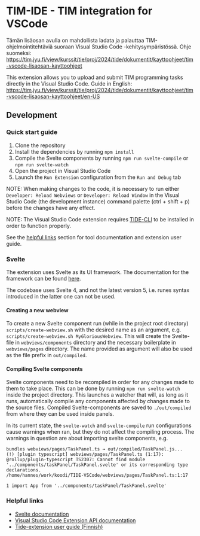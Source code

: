 # TIM-IDE - TIM integration for VSCode

Tämän lisäosan avulla on mahdollista ladata ja palauttaa
TIM-ohjelmointitehtäviä suoraan Visual Studio Code -kehitysympäristössä. Ohje
suomeksi:
https://tim.jyu.fi/view/kurssit/tie/proj/2024/tide/dokumentit/kayttoohjeet/tim-vscode-lisaosan-kayttoohjeet

This extension allows you to upload and submit TIM programming tasks directly
in the Visual Studio Code. Guide in English:
https://tim.jyu.fi/view/kurssit/tie/proj/2024/tide/dokumentit/kayttoohjeet/tim-vscode-lisaosan-kayttoohjeet/en-US

## Development

### Quick start guide

1. Clone the repository
2. Install the dependencies by running `npm install`
3. Compile the Svelte components by running `npm run svelte-compile` or `npm run svelte-watch`
4. Open the project in Visual Studio Code
5. Launch the `Run Extension` configuration from the `Run and Debug` tab

NOTE: When making changes to the code, it is necessary to run either
`Developer: Reload Webviews` or `Developer: Reload Window` in the Visual Studio
Code (the development instance) command palette (ctrl + shift + p) before the
changes have any effect.

NOTE: The Visual Studio Code extension requires
[TIDE-CLI](https://github.com/TIM-JYU/TIDE-CLI) to be installed in order to
function properly.

See the [helpful links](#helpful-links) section for tool documentation and extension user guide.

### Svelte

The extension uses Svelte as its UI framework. The documentation for the
framework can be found [here](https://svelte.dev/docs/svelte).

The codebase uses Svelte 4, and not the latest version 5, i.e. runes syntax
introduced in the latter one can not be used.

#### Creating a new webview

To create a new Svelte component run (while in the project root directory)
`scripts/create-webview.sh` with the desired name as an argument, e.g.
`scripts/create-webview.sh MyGloriousWebview`. This will create the Svelte-file
in `webviews/components` directory and the necessary boilerplate in
`webviews/pages` directory. The name provided as argument will also be used as
the file prefix in `out/compiled`.

#### Compiling Svelte components

Svelte components need to be recompiled in order for any changes made to them
to take place. This can be done by running `npm run svelte-watch` inside the
project directory. This launches a watcher that will, as long as it runs,
automatically compile any components affected by changes made to the source
files. Compiled Svelte-components are saved to `./out/compiled` from where they
can be used inside panels.

In its current state, the `svelte-watch` and `svelte-compile` run configurations cause warnings when
ran, but they do not affect the compiling process. The warnings in question are
about importing svelte components, e.g.

```
bundles webviews/pages/TaskPanel.ts → out/compiled/TaskPanel.js...
(!) [plugin typescript] webviews/pages/TaskPanel.ts (1:17): @rollup/plugin-typescript TS2307: Cannot find module '../components/taskPanel/TaskPanel.svelte' or its corresponding type declarations.
/home/hannes/work/koodi/TIDE-VSCode/webviews/pages/TaskPanel.ts:1:17

1 import App from '../components/taskPanel/TaskPanel.svelte'
```


### Helpful links

- [Svelte documentation](https://svelte.dev/docs/svelte)
- [Visual Studio Code Extension API documentation](https://code.visualstudio.com/api)
- [Tide-extension user guide (Finnish)](https://tim.jyu.fi/view/kurssit/tie/proj/2024/tide/dokumentit/kayttoohjeet/tim-vscode-lisaosan-kayttoohjeet)
